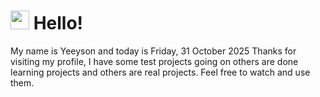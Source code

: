  <h1>
    <img src="https://emojis.slackmojis.com/emojis/images/1643510097/45343/hi.gif?1643510097" width="30"/> 
    Hello!
 </h1>
 <p>
    My name is Yeeyson and today is Friday, 31 October 2025
    Thanks for visiting my profile, I have some test projects going on others are done learning projects and others are real projects.
    Feel free to watch and use them.
 </p>